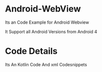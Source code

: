 # Android-WebView
Its an Code Example for Android Webview

It Support all Android Versions from Android 4

# Code Details
Its An Kotlin Code
And xml Codesnippets

